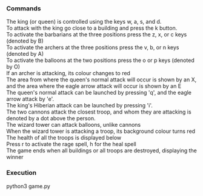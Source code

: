 ### Commands
The king (or queen) is controlled using the keys w, a, s, and d.<br>
To attack with the king go close to a building and press the k button.<br>
To activate the barbarians at the three positions press the z, x, or c keys (denoted by B)<br>
To activate the archers at the three positions press the v, b, or n keys (denoted by A)<br>
To activate the balloons at the two positions press the o or p keys (denoted by O)<br>
If an archer is attacking, its colour changes to red<br>
The area from where the queen's normal attack will occur is shown by an X, and the area where the eagle arrow attack will occur is shown by an E<br>
The queen's normal attack can be launched by pressing 'q', and the eagle arrow attack by 'e'.<br>
The king's Hiberian attack can be launched by pressing 'i'.<br>
The two cannons attack the closest troop, and whom they are attacking is denoted by a dot above the person.<br>
The wizard tower can attack balloons, unlike cannons<br>
When the wizard tower is attacking a troop, its background colour turns red<br>
The health of all the troops is displayed below<br>
Press r to activate the rage spell, h for the heal spell<br>
The game ends when all buildings or all troops are destroyed, displaying the winner<br>

### Execution
python3 game.py<br>
